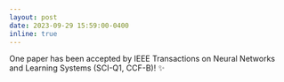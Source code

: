 ```yaml
---
layout: post
date: 2023-09-29 15:59:00-0400
inline: true
---
```


One paper has been accepted by IEEE Transactions on Neural Networks and Learning Systems (SCI-Q1, CCF-B)! :sparkles:
